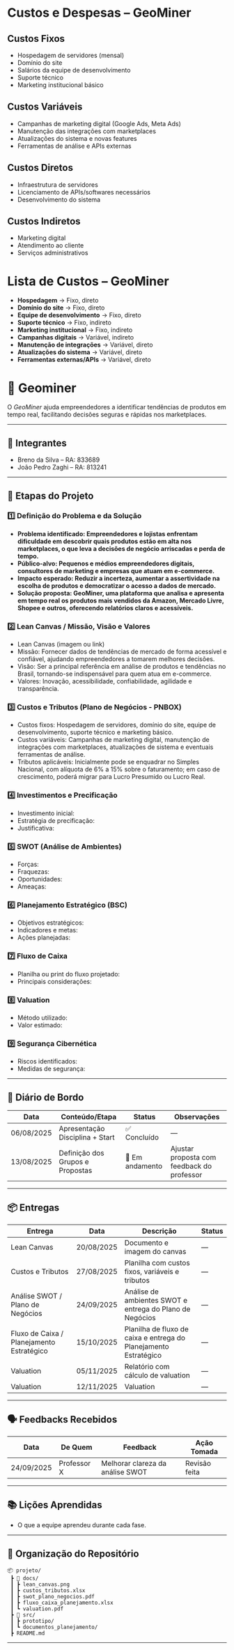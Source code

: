 # Custos e Despesas – GeoMiner

## Custos Fixos
- Hospedagem de servidores (mensal)
- Domínio do site
- Salários da equipe de desenvolvimento
- Suporte técnico
- Marketing institucional básico

## Custos Variáveis
- Campanhas de marketing digital (Google Ads, Meta Ads)
- Manutenção das integrações com marketplaces
- Atualizações do sistema e novas features
- Ferramentas de análise e APIs externas

## Custos Diretos
- Infraestrutura de servidores
- Licenciamento de APIs/softwares necessários
- Desenvolvimento do sistema

## Custos Indiretos
- Marketing digital
- Atendimento ao cliente
- Serviços administrativos


# Lista de Custos – GeoMiner

- **Hospedagem** → Fixo, direto  
- **Domínio do site** → Fixo, direto  
- **Equipe de desenvolvimento** → Fixo, direto  
- **Suporte técnico** → Fixo, indireto  
- **Marketing institucional** → Fixo, indireto  
- **Campanhas digitais** → Variável, indireto  
- **Manutenção de integrações** → Variável, direto  
- **Atualizações do sistema** → Variável, direto  
- **Ferramentas externas/APIs** → Variável, direto

# 📌 Geominer

O *GeoMiner* ajuda empreendedores a identificar tendências de produtos em tempo real, facilitando decisões seguras e rápidas nos marketplaces.

---

## 👥 Integrantes

- Breno da Silva – RA: 833689 
- João Pedro Zaghi – RA: 813241

---

## 🧭 Etapas do Projeto

### 1️⃣ Definição do Problema e da Solução
- **Problema identificado: Empreendedores e lojistas enfrentam dificuldade em descobrir quais produtos estão em alta nos marketplaces, o que leva a decisões de negócio arriscadas e perda de tempo.**  
- **Público-alvo: Pequenos e médios empreendedores digitais, consultores de marketing e empresas que atuam em e-commerce.** 
- **Impacto esperado: Reduzir a incerteza, aumentar a assertividade na escolha de produtos e democratizar o acesso a dados de mercado.**  
- **Solução proposta: GeoMiner, uma plataforma que analisa e apresenta em tempo real os produtos mais vendidos da Amazon, Mercado Livre, Shopee e outros, oferecendo relatórios claros e acessíveis.**  

### 2️⃣ Lean Canvas / Missão, Visão e Valores
- Lean Canvas (imagem ou link)  
- Missão: Fornecer dados de tendências de mercado de forma acessível e confiável, ajudando empreendedores a tomarem melhores decisões. 
- Visão: Ser a principal referência em análise de produtos e tendências no Brasil, tornando-se indispensável para quem atua em e-commerce. 
- Valores: Inovação, acessibilidade, confiabilidade, agilidade e transparência. 

### 3️⃣ Custos e Tributos (Plano de Negócios - PNBOX)
- Custos fixos: Hospedagem de servidores, domínio do site, equipe de desenvolvimento, suporte técnico e marketing básico. 
- Custos variáveis: Campanhas de marketing digital, manutenção de integrações com marketplaces, atualizações de sistema e eventuais ferramentas de análise.  
- Tributos aplicáveis: Inicialmente pode se enquadrar no Simples Nacional, com alíquota de 6% a 15% sobre o faturamento; em caso de crescimento, poderá migrar para Lucro Presumido ou Lucro Real. 

### 4️⃣ Investimentos e Precificação
- Investimento inicial:  
- Estratégia de precificação:  
- Justificativa:  

### 5️⃣ SWOT (Análise de Ambientes)
- Forças:  
- Fraquezas:  
- Oportunidades:  
- Ameaças:  

### 6️⃣ Planejamento Estratégico (BSC)
- Objetivos estratégicos:  
- Indicadores e metas:  
- Ações planejadas:  

### 7️⃣ Fluxo de Caixa
- Planilha ou print do fluxo projetado:  
- Principais considerações:  

### 8️⃣ Valuation
- Método utilizado:  
- Valor estimado:  

### 9️⃣ Segurança Cibernética
- Riscos identificados:  
- Medidas de segurança:  

---

## 📅 Diário de Bordo

| Data       | Conteúdo/Etapa                     | Status     | Observações |
|------------|------------------------------------|------------|-------------|
| 06/08/2025 | Apresentação Disciplina + Start    | ✅ Concluído | — |
| 13/08/2025 | Definição dos Grupos e Propostas   | 🚧 Em andamento | Ajustar proposta com feedback do professor |

---

## 📦 Entregas

| Entrega                                | Data       | Descrição                                                         | Status |
|----------------------------------------|------------|-------------------------------------------------------------------|--------|
| Lean Canvas                            | 20/08/2025 | Documento e imagem do canvas                                      | —      |
| Custos e Tributos                      | 27/08/2025 | Planilha com custos fixos, variáveis e tributos                   | —      |
| Análise SWOT / Plano de Negócios       | 24/09/2025 | Análise de ambientes SWOT e entrega do Plano de Negócios          | —      |
| Fluxo de Caixa / Planejamento Estratégico | 15/10/2025 | Planilha de fluxo de caixa e entrega do Planejamento Estratégico  | —      |
| Valuation                              | 05/11/2025 | Relatório com cálculo de valuation                                | —      |
| Valuation      | 12/11/2025 | Valuation | —      |

---

## 🗣️ Feedbacks Recebidos

| Data       | De Quem     | Feedback                                                        | Ação Tomada |
|------------|-------------|----------------------------------------------------------------|-------------|
| 24/09/2025 | Professor X | Melhorar clareza da análise SWOT                                | Revisão feita |

---

## 📚 Lições Aprendidas
- O que a equipe aprendeu durante cada fase.  

---

## 📁 Organização do Repositório

```
📦 projeto/
 ┣ 📂 docs/
 ┃ ┣ lean_canvas.png
 ┃ ┣ custos_tributos.xlsx
 ┃ ┣ swot_plano_negocios.pdf
 ┃ ┣ fluxo_caixa_planejamento.xlsx
 ┃ ┗ valuation.pdf
 ┣ 📂 src/
 ┃ ┣ prototipo/
 ┃ ┗ documentos_planejamento/
 ┣ README.md
```

---
